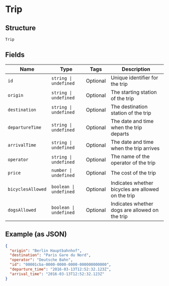 
# Trip

## Structure

`Trip`

## Fields

| Name | Type | Tags | Description |
|  --- | --- | --- | --- |
| `id` | `string \| undefined` | Optional | Unique identifier for the trip |
| `origin` | `string \| undefined` | Optional | The starting station of the trip |
| `destination` | `string \| undefined` | Optional | The destination station of the trip |
| `departureTime` | `string \| undefined` | Optional | The date and time when the trip departs |
| `arrivalTime` | `string \| undefined` | Optional | The date and time when the trip arrives |
| `operator` | `string \| undefined` | Optional | The name of the operator of the trip |
| `price` | `number \| undefined` | Optional | The cost of the trip |
| `bicyclesAllowed` | `boolean \| undefined` | Optional | Indicates whether bicycles are allowed on the trip |
| `dogsAllowed` | `boolean \| undefined` | Optional | Indicates whether dogs are allowed on the trip |

## Example (as JSON)

```json
{
  "origin": "Berlin Hauptbahnhof",
  "destination": "Paris Gare du Nord",
  "operator": "Deutsche Bahn",
  "id": "00001cba-0000-0000-0000-000000000000",
  "departure_time": "2016-03-13T12:52:32.123Z",
  "arrival_time": "2016-03-13T12:52:32.123Z"
}
```

